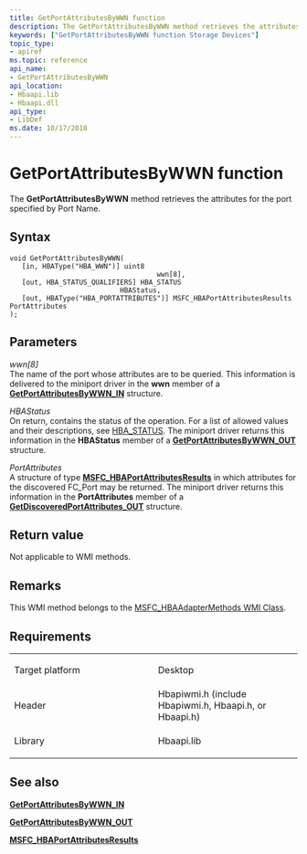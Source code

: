 ```yaml
---
title: GetPortAttributesByWWN function
description: The GetPortAttributesByWWN method retrieves the attributes for the port specified by Port Name.
keywords: ["GetPortAttributesByWWN function Storage Devices"]
topic_type:
- apiref
ms.topic: reference
api_name:
- GetPortAttributesByWWN
api_location:
- Hbaapi.lib
- Hbaapi.dll
api_type:
- LibDef
ms.date: 10/17/2018
---
```


# GetPortAttributesByWWN function


The **GetPortAttributesByWWN** method retrieves the attributes for the port specified by Port Name.

## Syntax

```ManagedCPlusPlus
void GetPortAttributesByWWN(
   [in, HBAType("HBA_WWN")] uint8                                     wwn[8],
   [out, HBA_STATUS_QUALIFIERS] HBA_STATUS                            HBAStatus,
   [out, HBAType("HBA_PORTATTRIBUTES")] MSFC_HBAPortAttributesResults PortAttributes
);
```

## Parameters

*wwn\[8\]*   
The name of the port whose attributes are to be queried. This information is delivered to the miniport driver in the **wwn** member of a [**GetPortAttributesByWWN\_IN**](/windows-hardware/drivers/ddi/hbapiwmi/ns-hbapiwmi-_getportattributesbywwn_in) structure.

*HBAStatus*   
On return, contains the status of the operation. For a list of allowed values and their descriptions, see [HBA\_STATUS](hba-status.md). The miniport driver returns this information in the **HBAStatus** member of a [**GetPortAttributesByWWN\_OUT**](/windows-hardware/drivers/ddi/hbapiwmi/ns-hbapiwmi-_getportattributesbywwn_out) structure.

*PortAttributes*   
A structure of type [**MSFC\_HBAPortAttributesResults**](/windows-hardware/drivers/ddi/hbapiwmi/ns-hbapiwmi-_msfc_hbaportattributesresults) in which attributes for the discovered FC\_Port may be returned. The miniport driver returns this information in the **PortAttributes** member of a [**GetDiscoveredPortAttributes\_OUT**](/windows-hardware/drivers/ddi/hbapiwmi/ns-hbapiwmi-_getdiscoveredportattributes_out) structure.

## Return value

Not applicable to WMI methods.

## Remarks

This WMI method belongs to the [MSFC\_HBAAdapterMethods WMI Class](msfc-hbaadaptermethods-wmi-class.md).

## Requirements

<table>
<colgroup>
<col width="50%" />
<col width="50%" />
</colgroup>
<tbody>
<tr class="odd">
<td align="left"><p>Target platform</p></td>
<td align="left">Desktop</td>
</tr>
<tr class="even">
<td align="left"><p>Header</p></td>
<td align="left">Hbapiwmi.h (include Hbapiwmi.h, Hbaapi.h, or Hbaapi.h)</td>
</tr>
<tr class="odd">
<td align="left"><p>Library</p></td>
<td align="left">Hbaapi.lib</td>
</tr>
</tbody>
</table>

## <span id="see_also"></span>See also


[**GetPortAttributesByWWN\_IN**](/windows-hardware/drivers/ddi/hbapiwmi/ns-hbapiwmi-_getportattributesbywwn_in)

[**GetPortAttributesByWWN\_OUT**](/windows-hardware/drivers/ddi/hbapiwmi/ns-hbapiwmi-_getportattributesbywwn_out)

[**MSFC\_HBAPortAttributesResults**](/windows-hardware/drivers/ddi/hbapiwmi/ns-hbapiwmi-_msfc_hbaportattributesresults)

 

